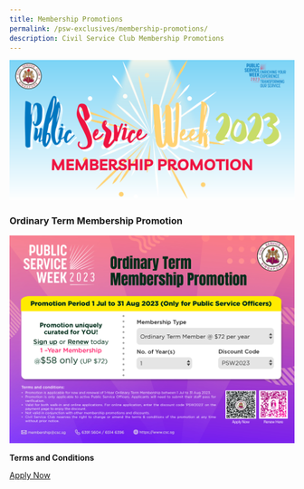 ```yaml
---
title: Membership Promotions
permalink: /psw-exclusives/membership-promotions/
description: Civil Service Club Membership Promotions
---
```

![MEMBERSHIP PROMOTIONS](/images/PSW2023%20Exclusive_image/psw%202023%20website%20image.png)
<br>
### Ordinary Term Membership Promotion
![](/images/PSW2023%20Exclusive_image/psw%20ordinary%20term%20membership%2023.jpg)<br> 


**Terms and Conditions**


[Apply Now](https://gateway.csc.sg/webclub/membership/clubnewsignup.tbred?webpage=newmbrsignup&amp;ACTION=Continue)